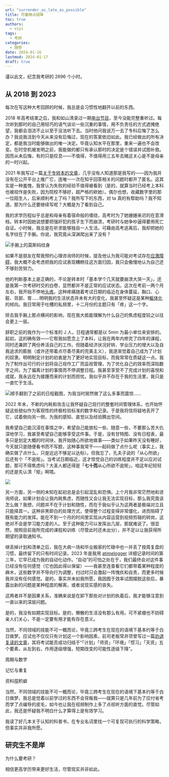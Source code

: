 ```yaml
---
url: "surrender_as_late_as_possible"
title: 尽量晚点投降
toc: true
authors:
  - viyi
tags:
  - 考研
categories:
  - 随想
date: 2024-01-16
lastmod: 2024-01-17
draft: true
---
```


谨以此文，纪念我考研的 2696 个小时。

<!--more-->

## 从 2018 到 2023

每次在写这种大考回顾的时候，我总是会习惯性地翻开以前的东西。

2018 年高考结束之后，我和如山清录过一期[电台节目](https://mp.weixin.qq.com/s/YJ92JVSU1azMDL5MLwqYug)，至今没能完整重听过。每次听到那时的自己用轻巧的语气谈论一些沉重的事情，用不负责任的方式遮掩绝望，我都会泪流不止以至于没法听下去。当时他问我说万一去了专科后悔了怎么办？我说我活到今天从来没有后悔过，现在的答案依旧如此。我已经做出的所有决定，都是我当时能够做出的唯一决定。毕竟认知水平在那里，重来一遍也不会改变。在时空机被发明之前，我能做的都只有承认那时的决定是个错误并试图补救。因而从未后悔，有的只是叹息——不值得，不值得用三五年去赌这关心是不是母亲的一时兴起。

2021 年我写过一篇[关于专转本的文章](https://viyi.notion.site/0a21d874858d45b9b1fedceff5e354d4)，几乎没有人知道那是我写的——因为我并没有在公开平台上推广它，连唯一一次在知乎回答相关的问题时都开了匿名。这其实是一种羞愧，我曾认为失败的经验不值得被看到（是的，就算当时已经考上本科也被视作是失败，因为院校不够好，超严格的欸她）。偶尔也想，收藏数字里的那一位陌生人，后来顺利考上了吗？我所写下的东西，对 ta 真的有帮助吗？我不知道。那为什么还要继续写呢？大概是为了看到自己。

我的求学历程似乎总是和母亲有着宿命般的缠绕，高考时为了她姗姗来迟的在意滑档，转本时因她说想要把强奸犯的孩子生下而崩溃，考研时与她争吵逼得要用死亡自证。小时候，我总是在祈求能够独自一人生活。可藉由高考逃离后，我却把她的名字纹在了手腕。你说，我究竟从深渊爬出来了没有？

![手腕上的莫斯码纹身](public/images/手腕纹身.jpg)

如果不是朋友在帮我预约心理咨询师的时候，提及他认为我可能对考试存在[应激障碍](https://en.wikipedia.org/wiki/Test_anxiety)，我大概不会考虑把我的应试表现糟糕往这方面归因，我只会傲慢地认为自己还不够刻苦努力。

他的判断基本上是正确的，不论是转本时「基本学个几天就要崩溃大哭一天」，还是我第一次考研时交的白卷，显然都并不是正常的应试状态。这次在考前一两个月左右，我开始不停地[头疼](https://www.msdmanuals.cn/home/brain-spinal-cord-and-nerve-disorders/headaches/tension-type-headaches)。这种疼痛随着考试日期的临近在身体蔓延，胸口、心脏、背部、胃……明明我的生活状态并未有大的变化，我甚至怀疑这是某种[躯体化](https://www.msdmanuals.cn/home/mental-health-disorders/somatic-symptom-and-related-disorders/somatic-symptom-disorder)的倾向。我日常用于吐槽的私频里，十二月份的主题只有「疼」这一个字。

除去我手腕上那点横间的影响，现在我大抵能理解为什么自己的焦虑程度较之以往会更上一层。

辞职之前的我作为一个标准的 J 人，日程通常都是以 5min 为最小单位来安排的。起初，这的确有效——它帮我如愿念上了本科，让我在两年内修完了四年的课程，同时还兼顾了两份养活自己的工作。但随着经济状况好转、学业压力的增大以及自我追求的膨胀（或许还带着点尽善尽美的完美主义），我逐渐觉着自己成为了计划的奴隶。明明制定计划的初衷是为了更好地实现目标，而我常常在质疑这一点。我为了制作出可行的计划将自己视作工厂而监视管理，为了优化自己的效率而深陷数字之间，为了偏离计划的事情而不停调整日程。我甚至享受不了完成计划的喜悦和成就，我永远在为接踵而来的计划而担忧。我似乎并不存在于我的生活里，我只是一直忙于生活。

![顺手翻到了之前的日程截图，为我当时居然做了这么多事而震惊……](public/images/032722454461_02022-03-27_22-43-27.png)

2022 年末，不断的内耗和攻击让我怀疑自己现行的整套时间管理体系，也开始怀疑这些貌似作为客观性的终极检验标准的数字和记录。于是我将信将疑地丢开了它，试着倒向另一侧，为我的感知、直觉以及经验腾出空间。

我希望自己能沉浸在事情之中，希望自己能放松一些、随意一些，不要那么苦大仇深地学习，我甚至希望自己能够享受这件事。于是，没有甘特图、没有日程表，最多只是划定大概的时间块，我开始随心所欲地做事——类似于如果昨天没有睡好，今天就只是随便看书而不写题，这种事我常干——起码做了点什么呢（事实上，我确实做了点什么，只是远远不够足以达标）。但我忘了，孔夫子说的「从心所欲」后还有个「不逾矩」。当考试日期临近，这才惊觉自己的训练程度并不足以应对试题，那可不得焦虑吗？大圣人都还得是「**七十而**从心所欲不逾矩」，咱这年纪轻轻的还是先认清「矩」啊喂。

![](2024考研进度确认.png)

另一方面，另一侧的未知在起初总是会引起混乱和恐惧。上个月我非常茫然地和咨询师说，如果计划会让我内耗焦虑，而随性又会让我无法实现目标，那么我究竟该怎么做？我想，问题并不在于计划和随性，而在于我似乎认为这两者是极端对立且只能择其一。这种非黑即白的处理方式，使得整个过程变得非常僵化，进而阻碍了既有能力的发挥。能在不到一个月的时间里实现从内容运营到视频剪辑的转岗，这绝对不会是学习能力差的人。至于这种能力可以发挥出几层，那就难说了。很显然，按照目前我所完成的课程和训练（尽管此时还未出分），并不足以让我获得所期望的录取通知书。

继丢掉计划和清单之后，我在大病一场和毕业搬家的忙碌中也一并丢了按周复盘的习惯，最终留下的只有时间记录。2023 年是我用 [atimelogger](http://www.atimelogger.com/) 详细记录时间的第三年，它早已成为我的自动化动作。“自动”的可怕之处在于，我们最终会对这件事已经没有任何感觉（它也因此得以保留）——我甚至连查看它们都带着某种程度的麻木，这些数字并不导向行为调整，扫过时只会激起一阵愧疚和自责，而更多时候我并没有任何感觉。是的，事实并未如我所愿，我因囿于效率试图摆脱这些后，暴露出新的问题是某种程度的解离，或者说现实感的丧失。

这两者并不是因果关系，准确来说是在卸下那些对计划的执着后，我才能够注意到一直以来的深层问题。

是的，我没有如期实现目标。是的，懒散的生活没有那么有用。可不紧绷也不妨碍亲人们关心，不是一定要有用才能有存在意义。

当然，不同领域的技能不可一概而论，毕竟三跨考生在现在的语境下基本约等于白日做梦。应试也不仅仅只有计划这一个影响因素，前司老板常井项曾写过一篇[劝退复读的文章](https://mp.weixin.qq.com/s/ApC0rnlLnyyzsVC_Uf_jeA)，其将考试能否成功归结于“「计划」「师资」「环境」「惯习」「天资」五个要素，从左到右，作用逐级增强，短期改变的可能性逐级下降”。

周期与数字

记忆与重复

资料囤积癖

当然，不同领域的技能不可一概而论，毕竟三跨考生在现在的语境下基本约等于白日做梦。我总是觉着以前学过的东西不会背叛我——就算只是几年前为了应付省考而学了点编导的皮毛，如今也让我在视频制作上多了点视听方面的直觉。尽管如此，我还是怀疑我不明白什么才算得上是有效学习。

我读了好几本关于认知的科普书，在专业名词里找一个可复现可执行的科学策略，但事实并非我所愿。

## 研究生不是岸

为什么要考研？

相信更高学历带来更好生活，尽管现实并非如此。